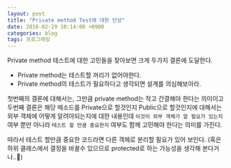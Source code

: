 ```yaml
---
layout: post
title: "Private method Test에 대한 단상"
date: 2016-02-29 10:14:00 +0900
categories: blog
tags: 프로그래밍
---
```


Private method 테스트에 대한 고민들을 찾아보면 크게 두가지 결론에 도달한다.

 * Private method는 테스트할 꺼리가 없어야한다.
 * Private method의 테스트가 필요하다고 생각되면 설계를 의심해보아라.

첫번째의 결론에 대해서는, 그만큼 private method는 작고 간결해야 한다는 의미이고 두번째 결론은 해당 메소드를 Private으로 할것인지 Public으로 할것인지에 대해서는 외부 객체에 어떻게 알려야되는지에 대한 내용인데 ``이것이 외부 객체가 알 필요가 있는지`` 여부 뿐만 아니라 ``테스트 할 만큼 중요한지`` 여부도 함께 고민해야 한다는 의미를 가진다.

따라서 테스트 할만큼 중요한 코드라면 다른 객체로 분리할 필요가 있어 보인다. (혹은 하위 클래스에서 결정을 바꿀수 있으므로 protected로 하는 가능성을 생각해 본다거나..)

